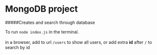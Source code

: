# MongoDB project

#####Creates and search through database

To run ` node index.js ` in the terminal. \
\
in a browser, add to url `/users` to show all users, or add extra **id** after `/` to search by id